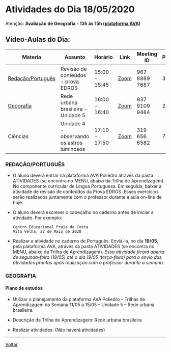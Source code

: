 # Atividades do Dia 18/05/2020

Atenção: **Avaliação de Geografia - 13h às 15h ([plataforma AVA](https://poliedro-ava.azurewebsites.net))**

## Vídeo-Aulas do Dia:

| Materia | Assunto |Horário | Link | Meeting ID | Password |
|---------|---------|--------|------|------------|----------|
| [Redação/Português](#reda--o-portugu-s) | Revisão de conteúdos - prova EDROS | 15:00 - 15:45 | [Zoom](https://zoom.us/j/96788897687?pwd=cVI4b0ZoeG9WNWUzQjd2OTZDZUJPUT09) | 967 8889 7687 | 324876 |
| [Geografia](#geografia) | Rede urbana brasileira - Unidade 5 | 16:00 - 16:40 | [Zoom](https://zoom.us/j/93791099484?pwd=SGRXNDNCbDh4Ujh3TlZsN3FaWUlOZz09) | 937 9109 9484 | 235119 |
| Ciências | Unidade 4 - observando os astros luminosos | 17:10 - 17:50 | [Zoom](https://zoom.us/j/3196566582?pwd=cFNUb3BrREpzanpQV2toZ09RbjFnUT09) | 319 656 6582 | 7qaBx5 | 

### REDAÇÃO/PORTUGUÊS

* O aluno deverá entrar na plataforma AVA Poliedro através da pasta ATIVIDADES (se encontra no MENU, abaixo da Trilha de Aprendizagem). No componente curricular de Língua Portuguesa. Em seguida, baixar a atividade de revisão de conteúdos da Prova EDROS. Esses exercícios serão realizados juntamente com o professor durante a aula on-line de hoje.

* O aluno deverá escrever o cabeçalho no caderno antes de iniciar a atividade. Por exemplo:

      Centro Educacional Praia da Costa
      Vila Velha, 22 de Maio de 2020

* Realizar a atividade no caderno de Português. Enviá-la, no dia **19/05**, pela plataforma AVA, através da pasta ATIVIDADES (se encontra no MENU, abaixo da Trilha de Aprendizagem). *Essa atividade ficará aberta de segunda-feira (18/05) até o dia 19/05 (terça-feira) para o envio das atividades prontas após realização com o professor durante a semana*.

### GEOGRAFIA

#### Plano de estudos

* Utilizar o planejamento da plataforma AVA Poliedro – Trilhas de Aprendizagem da Semana 11/05 a 15/05 – Unidade 5 – Rede urbana brasileira.

* Descrição da Trilha de Aprendizagem: Rede urbana brasileira

* Realizar atividades: (Não haverá atividades)

---
[Voltar](index.md)

